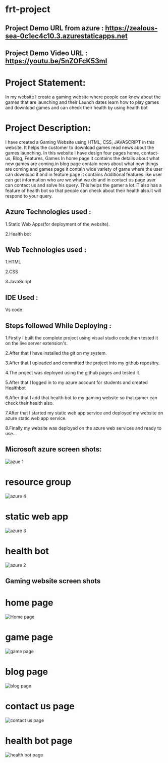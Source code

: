 # frt-project

## Project Demo URL from azure   : https://zealous-sea-0c1ec4c10.3.azurestaticapps.net

## Project Demo Video URL :  https://youtu.be/5nZOFcK53mI

# Project Statement:
In my website I create a gaming website where people can knew about the games that are launching and their Launch dates learn how to play games and download games and can check their health by using health bot

# Project Description:
I have created a Gaming Website using HTML, CSS, JAVASCRIPT in this website. It helps the customer to download games read news about the games launching. In this website I have design four pages home, contact-us, Blog, Features, Games In home page it contains the details about what new games are coming.in blog page contain news about what new things are coming and games page it contain wide variety of game where the user can download it and in feature page it contains Additional features like user can get information who are we what we do and in contact us page user can contact us and solve his query. This helps the gamer a lot.IT also has a feature of health bot so that people can check about their health also.it will respond to your query.

## Azure Technologies used :
1.Static Web Apps(for deployment of the website).

2.Health bot





## Web Technologies used :
1.HTML

2.CSS

3.JavaScript

## IDE Used :
Vs code

## Steps followed While Deploying :

1.Firstly I built the complete project using visual studio code,then tested it on the live server extension's.

2.After that I have installed the git on my system.

3.After that I uploaded and committed the project into my github repositry.

4.The project was deployed using the github pages and tested it.

5.After that I logged in to my azure account for students and created Healthbot

6.After that I add that health bot to my gaming website so that gamer can check their health also.

7.After that I started my static web app service and deployed my website on azure static web app service.

8.Finally my website was deployed on the azure web services and ready to use...

## Microsoft azure screen shots:

![azue 1](https://github.com/kunalmishra99/frt-project/assets/128613065/db2779a4-db59-4e57-a7d5-c25a505e4744)
# resource group
![azure 4](https://github.com/kunalmishra99/frt-project/assets/128613065/d2e7ba9c-93da-4684-ad67-4d1e59c53c29)
# static web app
![azure 3](https://github.com/kunalmishra99/frt-project/assets/128613065/2d33586b-a508-44b5-9b2b-c84fb363443b)
# health bot
![azure 2](https://github.com/kunalmishra99/frt-project/assets/128613065/6a9db0d0-3520-4e0d-a9a8-de7bbb79d810)

## Gaming website screen shots
# home page
![Home page](https://github.com/kunalmishra99/frt-project/assets/128613065/5f0a0d5e-684d-45f2-b288-9e58877d79ea)
# game page
![game page ](https://github.com/kunalmishra99/frt-project/assets/128613065/b1808bd4-256f-431a-abb0-f254ac39cd1d)
# blog page
![blog page](https://github.com/kunalmishra99/frt-project/assets/128613065/7649e9f7-2e6e-4290-9195-38c3b8681755)
 # contact us page
![contact us page](https://github.com/kunalmishra99/frt-project/assets/128613065/394dfd95-5590-43ef-8331-6e8ba348dd63)
# health bot page
![health bot page](https://github.com/kunalmishra99/frt-project/assets/128613065/d17fd2fb-fe1c-4be0-bfa5-8b6f59cbda18)


